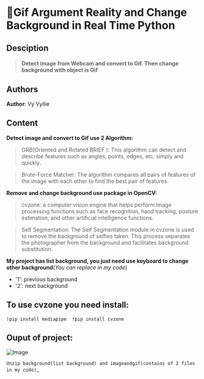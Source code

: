 # 📝Gif Argument Reality and Change Background in Real Time Python

## Desciption
>#### Detect image from Webcam and convert to Gif. Then change background with object is Gif


## Authors
**Author**: Vy Vyllie

## Content
**Detect image and convert to Gif use 2 Algorithm:**
> ORB(Oriented and Rotated BRIEF ): This algorithm can detect and describe features such as angles, points, edges, etc. simply and quickly.

> Brute-Force Matcher: The algorithm compares all pairs of features of the image with each other to find the best pair of features.

**Remove and change background use package in OpenCV:**
> cvzone: a computer vision engine that helps perform image processing functions such as face recognition, hand tracking, posture estimation, and other artificial intelligence functions.

> Self Segmentation: The Self Segmentation module in cvzone is used to remove the background of selfies taken. This process separates the photographer from the background and facilitates background substitution.

**My project has list background, you just need use keyboard to change other background**(*You can replace in my code*)
* '1': previous background
* '2': next background

## To use cvzone you need install:
`!pip install mediapipe 
!pip install cvzone`

## Ouput of project:

![Image](https://user-images.githubusercontent.com/75652144/242340771-4d2af3da-11f6-4a16-9dd0-7f1aea1335aa.jpg)

`Unzip background(list background) and imageandgif(contains of 2 files in my code)`_
